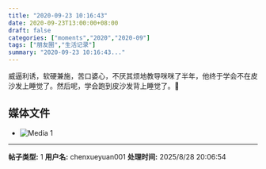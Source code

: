 ```yaml
---
title: "2020-09-23 10:16:43"
date: 2020-09-23T13:00:00+08:00
draft: false
categories: ["moments","2020","2020-09"]
tags: ["朋友圈","生活记录"]
summary: "2020-09-23 10:16:43..."
---
```


威逼利诱，软硬兼施，苦口婆心，不厌其烦地教导咪咪了半年，他终于学会不在皮沙发上睡觉了。然后呢，学会跑到皮沙发背上睡觉了。🥲

## 媒体文件

- ![Media 1](/Moments/photos/2020-09-23/202009231016430.jpg)

---

**帖子类型:** 1
**用户名:** chenxueyuan001
**处理时间:** 2025/8/28 20:06:54